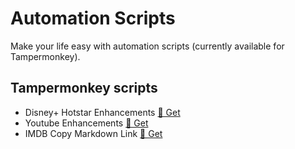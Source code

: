 # Automation Scripts

Make your life easy with automation scripts (currently available for Tampermonkey).

## Tampermonkey scripts

- Disney+ Hotstar Enhancements [🔽 Get](src/hotstar-enhancements-tm/)
- Youtube Enhancements [🔽 Get](src/youtube-enhancements-tm/)
- IMDB Copy Markdown Link [🔽 Get](src/imdb-copy-link-tm/)

